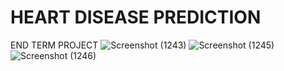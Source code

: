 # HEART DISEASE PREDICTION
END TERM PROJECT 
![Screenshot (1243)](https://github.com/AnuragJaiswal9548/PYTHON-EDA-PROJECT/assets/98201910/4ed0a8ea-0d3f-4a58-90d5-dd75b24ba528)
![Screenshot (1245)](https://github.com/AnuragJaiswal9548/PYTHON-EDA-PROJECT/assets/98201910/df5c8ac6-7898-4c97-a2a8-61a94ead43ef)
![Screenshot (1246)](https://github.com/AnuragJaiswal9548/PYTHON-EDA-PROJECT/assets/98201910/34f17184-bdbd-4790-a0c3-b6a512d9dc1a)


